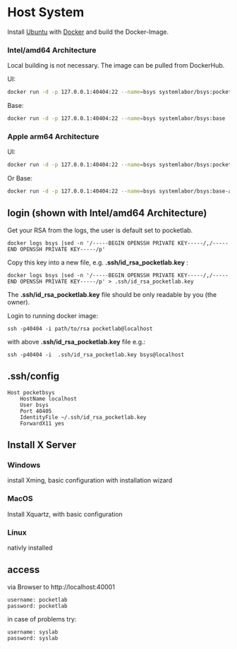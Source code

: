 # Host System
Install [Ubuntu](https://ubuntu.com/tutorials/install-ubuntu-desktop#1-overview) with [Docker](https://docs.docker.com/engine/install/ubuntu/) and build the Docker-Image.

### Intel/amd64 Architecture
Local building is not necessary. The image can be pulled from DockerHub.

UI:
```bash
docker run -d -p 127.0.0.1:40404:22 --name=bsys systemlabor/bsys:pocketlabui
```
Base:
```bash
docker run -d -p 127.0.0.1:40404:22 --name=bsys systemlabor/bsys:base
```

### Apple arm64 Architecture
UI:
```bash
docker run -d -p 127.0.0.1:40404:22 --name=bsys systemlabor/bsys:pocketlabui-arm64
```
Or Base:

```bash
docker run -d -p 127.0.0.1:40404:22 --name=bsys systemlabor/bsys:base-arm64
```

## login (shown with Intel/amd64 Architecture)
Get your RSA from the logs, the user is default set to pocketlab.
```
docker logs bsys |sed -n '/-----BEGIN OPENSSH PRIVATE KEY-----/,/-----END OPENSSH PRIVATE KEY-----/p'
```
Copy this key into a new file, e.g. **.ssh/id_rsa_pocketlab.key** :
```
docker logs bsys |sed -n '/-----BEGIN OPENSSH PRIVATE KEY-----/,/-----END OPENSSH PRIVATE KEY-----/p' > .ssh/id_rsa_pocketlab.key
```
The **.ssh/id_rsa_pocketlab.key** file should be only readable by you (the owner).

Login to running docker image:
```
ssh -p40404 -i path/to/rsa pocketlab@localhost
```
with above **.ssh/id_rsa_pocketlab.key** file e.g.:
```
ssh -p40404 -i  .ssh/id_rsa_pocketlab.key bsys@localhost
```

## .ssh/config

```
Host pocketbsys
    HostName localhost
    User bsys
    Port 40405
    IdentityFile ~/.ssh/id_rsa_pocketlab.key
    ForwardX11 yes
```


## Install X Server

### Windows
install Xming, basic configuration with installation wizard

### MacOS
Install Xquartz, with basic configuration

### Linux
nativly installed

## access
via Browser to http://localhost:40001
```
username: pocketlab
password: pocketlab
```
in case of problems try:
```
username: syslab
password: syslab
```

